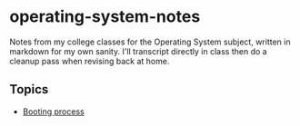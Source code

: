 # operating-system-notes

Notes from my college classes for the Operating System subject, written in markdown for my own sanity. I'll transcript directly in class then do a cleanup pass when revising back at home.

## Topics

- [Booting process](booting_process.md)
